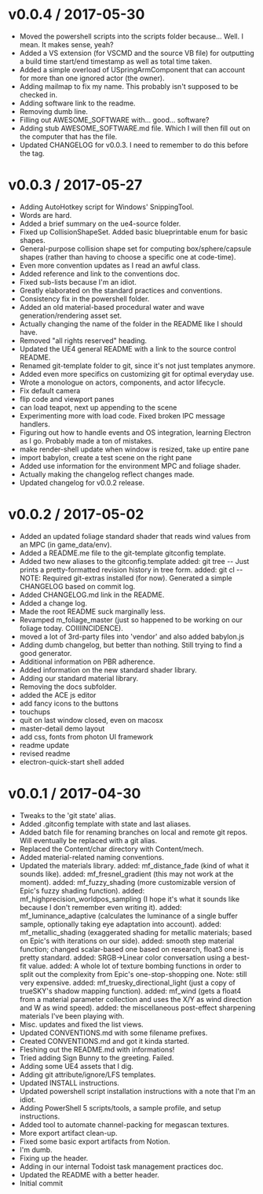 
v0.0.4 / 2017-05-30
=============

  * Moved the powershell scripts into the scripts folder because... Well. I mean. It makes sense, yeah?
  * Added a VS extension (for VSCMD and the source VB file) for outputting a build time start/end timestamp as well as total time taken.
  * Added a simple overload of USpringArmComponent that can account for more than one ignored actor (the owner).
  * Adding mailmap to fix my name. This probably isn't supposed to be checked in.
  * Adding software link to the readme.
  * Removing dumb line.
  * Filling out AWESOME_SOFTWARE with... good... software?
  * Adding stub AWESOME_SOFTWARE.md file. Which I will then fill out on the computer that has the file.
  * Updated CHANGELOG for v0.0.3. I need to remember to do this before the tag.

v0.0.3 / 2017-05-27
===================

  * Adding AutoHotkey script for Windows' SnippingTool.
  * Words are hard.
  * Added a brief summary on the ue4-source folder.
  * Fixed up CollisionShapeSet. Added basic blueprintable enum for basic shapes.
  * General-purpose collision shape set for computing box/sphere/capsule shapes (rather than having to choose a specific one at code-time).
  * Even more convention updates as I read an awful class.
  * Added reference and link to the conventions doc.
  * Fixed sub-lists because I'm an idiot.
  * Greatly elaborated on the standard practices and conventions.
  * Consistency fix in the powershell folder.
  * Added an old material-based procedural water and wave generation/rendering asset set.
  * Actually changing the name of the folder in the README like I should have.
  * Removed "all rights reserved" heading.
  * Updated the UE4 general README with a link to the source control README.
  * Renamed git-template folder to git, since it's not just templates anymore.
  * Added even more specifics on customizing git for optimal everyday use.
  * Wrote a monologue on actors, components, and actor lifecycle.
  * Fix default camera
  * flip code and viewport panes
  * can load teapot, next up appending to the scene
  * Experimenting more with load code. Fixed broken IPC message handlers.
  * Figuring out how to handle events and OS integration, learning Electron as I go. Probably made a ton of mistakes.
  * make render-shell update when window is resized, take up entire pane
  * import babylon, create a test scene on the right pane
  * Added use information for the environment MPC and foliage shader.
  * Actually making the changelog reflect changes made.
  * Updated changelog for v0.0.2 release.

v0.0.2 / 2017-05-02
===================

  * Added an updated foliage standard shader that reads wind values from an MPC (in game_data/env).
  * Added a README.me file to the git-template gitconfig template.
  * Added two new aliases to the gitconfig.template added: git tree -- Just prints a pretty-formatted revision history in tree form. added: git cl -- NOTE: Required git-extras installed (for now). Generated a simple CHANGELOG based on commit log.
  * Added CHANGELOG.md link in the README.
  * Added a change log.
  * Made the root README suck marginally less.
  * Revamped m_foliage_master (just so happened to be working on our foliage today. COIIIINCIDENCE).
  * moved a lot of 3rd-party files into 'vendor' and also added babylon.js
  * Adding dumb changelog, but better than nothing. Still trying to find a good generator.
  * Additional information on PBR adherence.
  * Added information on the new standard shader library.
  * Adding our standard material library.
  * Removing the docs subfolder.
  * added the ACE js editor
  * add fancy icons to the buttons
  * touchups
  * quit on last window closed, even on macosx
  * master-detail demo layout
  * add css, fonts from photon UI framework
  * readme update
  * revised readme
  * electron-quick-start shell added

v0.0.1 / 2017-04-30
===================

  * Tweaks to the 'git state' alias.
  * Added .gitconfig template with state and last aliases.
  * Added batch file for renaming branches on local and remote git repos. Will eventually be replaced with a git alias.
  * Replaced the Content/char directory with Content/mech.
  * Added material-related naming conventions.
  * Updated the materials library. added: mf_distance_fade (kind of what it sounds like). added: mf_fresnel_gradient (this may not work at the moment). added: mf_fuzzy_shading (more customizable version of Epic's fuzzy shading function). added: mf_highprecision_worldpos_sampling (I hope it's what it sounds like because I don't remember even writing it). added: mf_luminance_adaptive (calculates the luminance of a single buffer sample, optionally taking eye adaptation into account). added: mf_metallic_shading (exaggerated shading for metallic materials; based on Epic's with iterations on our side). added: smooth step material function; changed scalar-based one based on research, float3 one is pretty standard. added: SRGB->Linear color conversation using a best-fit value. added: A whole lot of texture bombing functions in order to split out the complexity from Epic's one-stop-shopping one. Note: still very expensive. added: mf_truesky_directional_light (just a copy of trueSKY's shadow mapping function). added: mf_wind (gets a float4 from a material parameter collection and uses the X/Y as wind direction and W as wind speed). added: the miscellaneous post-effect sharpening materials I've been playing with.
  * Misc. updates and fixed the list views.
  * Updated CONVENTIONS.md with some filename prefixes.
  * Created CONVENTIONS.md and got it kinda started.
  * Fleshing out the README.md with informations!
  * Tried adding Sign Bunny to the greeting. Failed.
  * Adding some UE4 assets that I dig.
  * Adding git attribute/ignore/LFS templates.
  * Updated INSTALL instructions.
  * Updated powershell script installation instructions with a note that I'm an idiot.
  * Adding PowerShell 5 scripts/tools, a sample profile, and setup instructions.
  * Added tool to automate channel-packing for megascan textures.
  * More export artifact clean-up.
  * Fixed some basic export artifacts from Notion.
  * I'm dumb.
  * Fixing up the header.
  * Adding in our internal Todoist task management practices doc.
  * Updated the README with a better header.
  * Initial commit
